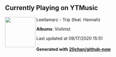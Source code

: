 ## Currently Playing on YTMusic

[<img align="left" width="100" src="https://lh3.googleusercontent.com/F72A4V2wD8hpEdEBt7AOAFIBcUAvj5DuG_HR1UzVr24B0ZCqgfUSO_mfOsbPygXNx_SLaEG2_MkvagTy">](https://music.youtube.com/channel/UCoV8L_tyJqZoRh51f-2ylhQ)

Leellamarz - Trip (feat. Hannah)

**Albums**: Violinist

Last updated at 09/17/2020 15:51

#### Generated with [20chan/github-now](https://github.com/20chan/github-now)


<!--
**20chan/20chan** is a ✨ _special_ ✨ repository because its `README.md` (this file) appears on your GitHub profile.

Here are some ideas to get you started:

- 🔭 I’m currently working on ...
- 🌱 I’m currently learning ...
- 👯 I’m looking to collaborate on ...
- 🤔 I’m looking for help with ...
- 💬 Ask me about ...
- 📫 How to reach me: ...
- 😄 Pronouns: ...
- ⚡ Fun fact: ...
-->
